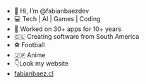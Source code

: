 - 👋 Hi, I’m @fabianbaezdev
- 💻 Tech | AI | Games | Coding
- 📱 Worked on 30+ apps for 10+ years
- 🇨🇱 Creating software from South America
- ⚽ Football
- 🇯🇵 Anime
- 👇Look my website
- [fabianbaez.cl](https://fabianbaez.cl)


<!---
fabianbaezdev/fabianbaezdev is a ✨ special ✨ repository because its `README.md` (this file) appears on your GitHub profile.
You can click the Preview link to take a look at your changes.
--->
